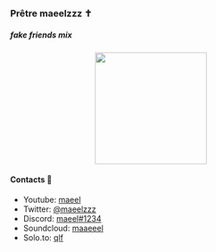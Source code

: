 ### Prêtre maeelzzz ✝️
##### fake friends mix

<div align="center">
      <img height="200" src="https://z.zz.ht/5YPi9.gif">
</div>




#### Contacts 📒
- Youtube: [maeel](https://youtube.com/maeel)
- Twitter: [@maeelzzz](https://twitter.com/maeelzzz)
- Discord: [maeel#1234](https://discord.lol/maeel)
- Soundcloud: [maaeeel](https://soundcloud.com/maaeeel)
- Solo.to: [qlf](https://solo.to/qlf)


